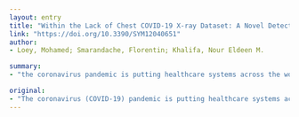 ```yaml
---
layout: entry
title: "Within the Lack of Chest COVID-19 X-ray Dataset: A Novel Detection Model Based on GAN and Deep Transfer Learning"
link: "https://doi.org/10.3390/SYM12040651"
author:
- Loey, Mohamed; Smarandache, Florentin; Khalifa, Nour Eldeen M.

summary:
- "the coronavirus pandemic is putting healthcare systems across the world under unprecedented and increasing pressure according to the World Health Organization (WHO) The detection of this type of virus in the early stages will help in fast recovery and help in releasing the pressure off healthcare systems. The lack of datasets for COVID-19 especially in chest X-rays images is the main motivation of this scientific study. Three deep transfer models are selected in this research for investigation."

original:
- "The coronavirus (COVID-19) pandemic is putting healthcare systems across the world under unprecedented and increasing pressure according to the World Health Organization (WHO). With the advances in computer algorithms and especially Artificial Intelligence, the detection of this type of virus in the early stages will help in fast recovery and help in releasing the pressure off healthcare systems. In this paper, a GAN with deep transfer learning for coronavirus detection in chest X-ray images is presented. The lack of datasets for COVID-19 especially in chest X-rays images is the main motivation of this scientific study. The main idea is to collect all the possible images for COVID-19 that exists until the writing of this research and use the GAN network to generate more images to help in the detection of this virus from the available X-rays images with the highest accuracy possible. The dataset used in this research was collected from different sources and it is available for researchers to download and use it. The number of images in the collected dataset is 307 images for four different types of classes. The classes are the COVID-19, normal, pneumonia bacterial, and pneumonia virus. Three deep transfer models are selected in this research for investigation. The models are the Alexnet, Googlenet, and Restnet18. Those models are selected for investigation through this research as it contains a small number of layers on their architectures, this will result in reducing the complexity, the consumed memory and the execution time for the proposed model. Three case scenarios are tested through the paper, the first scenario includes four classes from the dataset, while the second scenario includes 3 classes and the third scenario includes two classes. All the scenarios include the COVID-19 class as it is the main target of this research to be detected. In the first scenario, the Googlenet is selected to be the main deep transfer model as it achieves 80.6% in testing accuracy. In the second scenario, the Alexnet is selected to be the main deep transfer model as it achieves 85.2% in testing accuracy, while in the third scenario which includes two classes (COVID-19, and normal), Googlenet is selected to be the main deep transfer model as it achieves 100% in testing accuracy and 99.9% in the validation accuracy. All the performance measurement strengthens the obtained results through the research."
---
```


